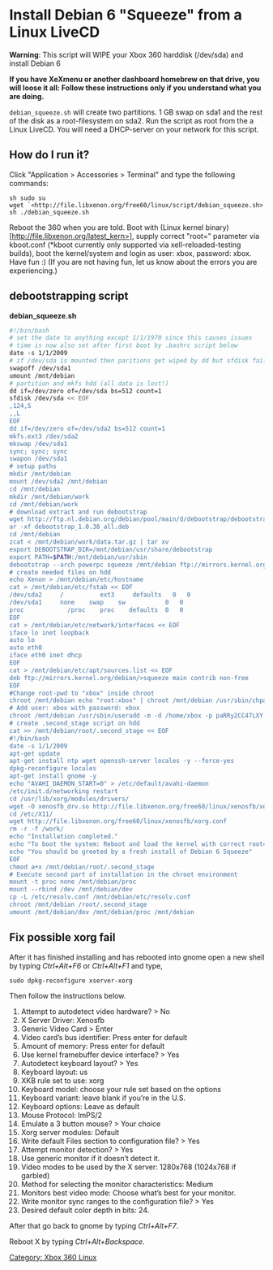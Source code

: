 # Install Debian 6 "Squeeze" from a Linux LiveCD

**Warning**: This script will WIPE your Xbox 360 harddisk (/dev/sda) and install Debian 6

**If you have XeXmenu or another dashboard homebrew on that drive, you
will loose it all: Follow these instructions only if you understand what
you are doing.**

`debian_squeeze.sh` will create two partitions. 1 GB swap on sda1 and the
rest of the disk as a root-filesystem on sda2. Run the script as root
from the a Linux LiveCD. You will need a DHCP-server on your network for
this script.

## How do I run it?

Click "Application \> Accessories \> Terminal" and type the following
commands:

``sh
sudo su
wget `<http://file.libxenon.org/free60/linux/script/debian_squeeze.sh>
sh ./debian_squeeze.sh
``

Reboot the 360 when you are told. Boot with
(Linux kernel binary)[http://file.libxenon.org/latest_kern>],
supply correct "root=" parameter via kboot.conf (\*kboot currently only supported via
xell-reloaded-testing builds), boot the kernel/system and login as user:
xbox, password: xbox. Have fun :)
(If you are not having fun, let us know about the errors you are experiencing.)

## debootstrapping script
**debian_squeeze.sh**
```sh
#!/bin/bash
# set the date to anything except 1/1/1970 since this causes issues
# time is now also set after first boot by .bashrc script below
date -s 1/1/2009
# if /dev/sda is mounted then paritions get wiped by dd but sfdisk fails!
swapoff /dev/sda1
umount /mnt/debian
# partition and mkfs hdd (all data is lost!)
dd if=/dev/zero of=/dev/sda bs=512 count=1
sfdisk /dev/sda << EOF
,124,S
,,L
EOF
dd if=/dev/zero of=/dev/sda2 bs=512 count=1
mkfs.ext3 /dev/sda2
mkswap /dev/sda1
sync; sync; sync
swapon /dev/sda1
# setup paths
mkdir /mnt/debian
mount /dev/sda2 /mnt/debian
cd /mnt/debian
mkdir /mnt/debian/work
cd /mnt/debian/work
# download extract and run debootstrap
wget http://ftp.nl.debian.org/debian/pool/main/d/debootstrap/debootstrap_1.0.38_all.deb
ar -xf debootstrap_1.0.38_all.deb
cd /mnt/debian
zcat < /mnt/debian/work/data.tar.gz | tar xv
export DEBOOTSTRAP_DIR=/mnt/debian/usr/share/debootstrap
export PATH=$PATH:/mnt/debian/usr/sbin
debootstrap --arch powerpc squeeze /mnt/debian ftp://mirrors.kernel.org/debian/
# create needed files on hdd
echo Xenon > /mnt/debian/etc/hostname
cat > /mnt/debian/etc/fstab << EOF
/dev/sda2     /          ext3     defaults   0   0
/dev/sda1     none    swap    sw           0   0
proc            /proc    proc    defaults  0   0
EOF
cat > /mnt/debian/etc/network/interfaces << EOF
iface lo inet loopback
auto lo
auto eth0
iface eth0 inet dhcp
EOF
cat > /mnt/debian/etc/apt/sources.list << EOF
deb ftp://mirrors.kernel.org/debian/>squeeze main contrib non-free
EOF
#Change root-pwd to "xbox" inside chroot
chroot /mnt/debian echo "root:xbox" | chroot /mnt/debian /usr/sbin/chpasswd
# Add user: xbox with password: xbox
chroot /mnt/debian /usr/sbin/useradd -m -d /home/xbox -p paRRy2CC47LXY xbox
# create .second_stage script on hdd
cat >> /mnt/debian/root/.second_stage << EOF
#!/bin/bash
date -s 1/1/2009
apt-get update
apt-get install ntp wget openssh-server locales -y --force-yes
dpkg-reconfigure locales
apt-get install gnome -y
echo "AVAHI_DAEMON_START=0" > /etc/default/avahi-daemon
/etc/init.d/networking restart
cd /usr/lib/xorg/modules/drivers/
wget -O xenosfb_drv.so http://file.libxenon.org/free60/linux/xenosfb/xenosfb_drv.so_squeeze
cd /etc/X11/
wget http://file.libxenon.org/free60/linux/xenosfb/xorg.conf
rm -r -f /work/
echo "Installation completed."
echo "To boot the system: Reboot and load the kernel with correct root= params."
echo "You should be greeted by a fresh install of Debian 6 Squeeze"
EOF
chmod a+x /mnt/debian/root/.second_stage
# Execute second part of installation in the chroot environment
mount -t proc none /mnt/debian/proc
mount --rbind /dev /mnt/debian/dev
cp -L /etc/resolv.conf /mnt/debian/etc/resolv.conf
chroot /mnt/debian /root/.second_stage
umount /mnt/debian/dev /mnt/debian/proc /mnt/debian
```

## Fix possible xorg fail

After it has finished installing and has rebooted into gnome open a new
shell by typing *Ctrl+Alt+F6* or *Ctrl+Alt+F1* and type,

`sudo dpkg-reconfigure xserver-xorg`

Then follow the instructions below.

1. Attempt to autodetect video hardware? \> No
2. X Server Driver: Xenosfb
3. Generic Video Card \> Enter
4. Video card’s bus identifier: Press enter for default
5. Amount of memory: Press enter for default
6. Use kernel framebuffer device interface? \> Yes
7. Autodetect keyboard layout? \> Yes
8. Keyboard layout: us
9. XKB rule set to use: xorg
10. Keyboard model: choose your rule set based on the options
11. Keyboard variant: leave blank if you’re in the U.S.
12. Keyboard options: Leave as default
13. Mouse Protocol: ImPS/2
14. Emulate a 3 button mouse? \> Your choice
15. Xorg server modules: Default
16. Write default Files section to configuration file? \> Yes
17. Attempt monitor detection? \> Yes
18. Use generic monitor if it doesn’t detect it.
19. Video modes to be used by the X server: 1280x768 (1024x768 if garbled)
20. Method for selecting the monitor characteristics: Medium
21. Monitors best video mode: Choose what’s best for your monitor.
22. Write monitor sync ranges to the configuration file? \> Yes
23. Desired default color depth in bits: 24.

After that go back to gnome by typing *Ctrl+Alt+F7*.

Reboot X by typing *Ctrl+Alt+Backspace*.

[Category: Xbox 360 Linux](../Category_Xbox360_Linux)
